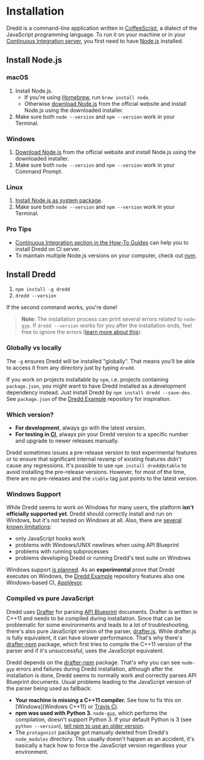 # Installation

Dredd is a command-line application written in [CoffeeScript][], a dialect of the JavaScript programming language. To run it on your machine or in your [Continuous Integration server][CI], you first need to have [Node.js][] installed.

## Install Node.js

### macOS

1. Install Node.js.
    - If you're using [Homebrew][], run `brew install node`.
    - Otherwise [download Node.js][Download Node.js] from the official website and install Node.js using the downloaded installer.
2. Make sure both `node --version` and `npm --version` work in your Terminal.

### Windows

1. [Download Node.js][] from the official website and install Node.js using the downloaded installer.
2. Make sure both `node --version` and `npm --version` work in your Command Prompt.

### Linux

1. [Install Node.js as system package][].
2. Make sure both `node --version` and `npm --version` work in your Terminal.

### Pro Tips

- [Continuous Integration section in the How-To Guides](how-to-guides.md#continuous-integration) can help you to install Dredd on CI server.
- To maintain multiple Node.js versions on your computer, check out [nvm][].

## Install Dredd

1. `npm install -g dredd`
2. `dredd --version`

If the second command works, you're done!

> **Note:** The installation process can print several errors related to `node-gyp`. If `dredd --version` works for you after the installation ends, feel free to ignore the errors ([learn more about this](#compiled-vs-pure-javascript)).

### Globally vs locally

The `-g` ensures Dredd will be installed "globally". That means you'll be able to access it from any directory just by typing `dredd`.

If you work on projects installable by `npm`, i.e. projects containing `package.json`, you might want to have Dredd installed as a development dependency instead. Just install Dredd by `npm install dredd --save-dev`. See `package.json` of the [Dredd Example][] repository for inspiration.

### Which version?

- **For development**, always go with the latest version.
- **For testing in [CI][]**, always pin your Dredd version to a specific number and upgrade to newer releases manually.

Dredd sometimes issues a pre-release version to test experimental features or to ensure that significant internal revamp of existing features didn't cause any regressions. It's possible to use `npm install dredd@stable` to avoid installing the pre-release versions. However, for most of the time, there are no pre-releases and the `stable` tag just points to the latest version.

### Windows Support

While Dredd seems to work on Windows for many users, the platform **isn't officially supported yet**. Dredd should correctly install and run on Windows, but it's not tested on Windows at all. Also, there are [several known limitations][Windows Issues]:

- only JavaScript hooks work
- problems with Windows/UNIX newlines when using API Blueprint
- problems with running subprocesses
- problems developing Dredd or running Dredd's test suite on Windows

Windows support [is planned](https://github.com/apiaryio/dredd/issues/204). As an **experimental** prove that Dredd executes on Windows, the [Dredd Example][] repository features also one Windows-based CI, [AppVeyor][].

### Compiled vs pure JavaScript

Dredd uses [Drafter][] for parsing [API Blueprint][] documents. Drafter is written in C++11 and needs to be compiled during installation. Since that can be problematic for some environments and leads to a lot of troubleshooting, there's also pure JavaScript version of the parser, [drafter.js][]. While drafter.js is fully equivalent, it can have slower performance. That's why there's [drafter-npm][] package, which first tries to compile the C++11 version of the parser and if it's unsuccessful, uses the JavaScript equivalent.

Dredd depends on the [drafter-npm][] package. That's why you can see `node-gyp` errors and failures during Dredd installation, although after the installation is done, Dredd seems to normally work and correctly parses API Blueprint documents. Usual problems leading to the JavaScript version of the parser being used as fallback:

- **Your machine is missing a C++11 compiler.** See how to fix this on [Windows](Windows C++11) or [Travis CI][Travis CI C++11].
- **npm was used with Python 3.** `node-gyp`, which performs the compilation, doesn't support Python 3. If your default Python is 3 (see `python --version`), [tell npm to use an older version][npm Python].
- The `protagonist` package got manually deleted from Dredd's `node_modules` directory. This usually doesn't happen as an accident, it's basically a hack how to force the JavaScript version regardless your environment.


[API Blueprint]: https://apiblueprint.org/
[CoffeeScript]: http://coffeescript.org/
[CI]: how-to-guides.md#continuous-integration
[Dredd Example]: https://github.com/apiaryio/dredd-example

[AppVeyor]: http://appveyor.com/
[Windows Issues]: https://github.com/apiaryio/dredd/issues?utf8=%E2%9C%93&q=is%3Aissue%20is%3Aopen%20label%3AWindows%20

[Homebrew]: http://brew.sh/
[Node.js]: https://nodejs.org/en/
[nvm]: https://github.com/creationix/nvm
[Download Node.js]: https://nodejs.org/en/#download
[Install Node.js as system package]: https://nodejs.org/en/download/package-manager/

[Drafter]: https://github.com/apiaryio/drafter
[drafter.js]: https://github.com/apiaryio/drafter.js
[drafter-npm]: https://github.com/apiaryio/drafter-npm/
[Windows C++11]: https://github.com/apiaryio/drafter/wiki/Building-on-Windows
[Travis CI C++11]: https://github.com/apiaryio/protagonist/blob/master/.travis.yml
[npm Python]: http://stackoverflow.com/a/22433804/325365
